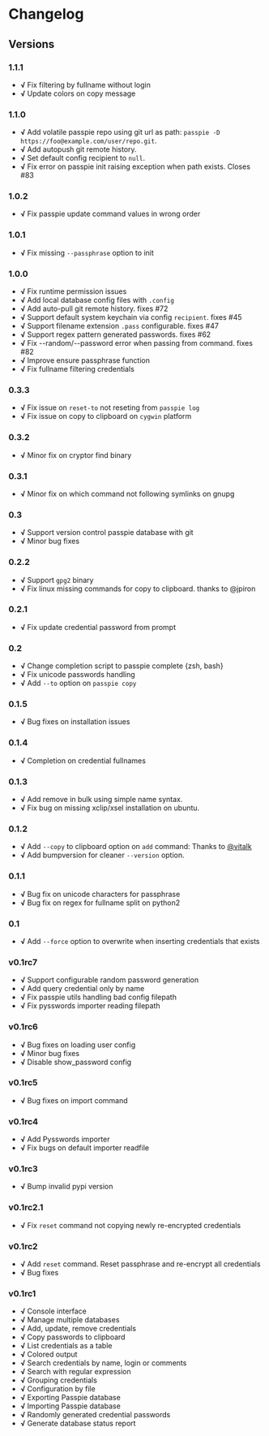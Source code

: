 # Changelog

## Versions

### 1.1.1

+ **√** Fix filtering by fullname without login
+ **√** Update colors on copy message

### 1.1.0

+ **√** Add volatile passpie repo using git url as path: `passpie -D https://foo@example.com/user/repo.git`.
+ **√** Add autopush git remote history.
+ **√** Set default config recipient to `null`.
+ **√** Fix error on passpie init raising exception when path exists. Closes #83

### 1.0.2

+ **√** Fix passpie update command values in wrong order

### 1.0.1

+ **√** Fix missing `--passphrase` option to init

### 1.0.0

+ **√** Fix runtime permission issues
+ **√** Add local database config files with `.config`
+ **√** Add auto-pull git remote history. fixes #72
+ **√** Support default system keychain via config `recipient`. fixes #45
+ **√** Support filename extension `.pass` configurable. fixes #47
+ **√** Support regex pattern generated passwords. fixes #62
+ **√** Fix --random/--password error when passing from command. fixes #82
+ **√** Improve ensure passphrase function
+ **√** Fix fullname filtering credentials


### 0.3.3

+ **√** Fix issue on `reset-to` not reseting from `passpie log`
+ **√** Fix issue on copy to clipboard on `cygwin` platform

### 0.3.2

+ **√** Minor fix on cryptor find binary

### 0.3.1

+ **√** Minor fix on which command not following symlinks on gnupg

### 0.3

+ **√** Support version control passpie database with git
+ **√** Minor bug fixes

### 0.2.2

+ **√** Support `gpg2` binary
+ **√** Fix linux missing commands for copy to clipboard. thanks to @jpiron

### 0.2.1

+ **√** Fix update credential password from prompt

### 0.2

+ **√** Change completion script to passpie complete {zsh, bash}
+ **√** Fix unicode passwords handling
+ **√** Add `--to` option on `passpie copy`

### 0.1.5

+ **√** Bug fixes on installation issues

### 0.1.4

+ **√** Completion on credential fullnames

### 0.1.3

+ **√** Add remove in bulk using simple name syntax.
+ **√** Fix bug on missing xclip/xsel installation on ubuntu.

### 0.1.2

+ **√** Add `--copy` to clipboard option on `add` command: Thanks to [@vitalk](https://github.com/vitalk)
+ **√** Add bumpversion for cleaner `--version` option.

### 0.1.1

+ **√** Bug fix on unicode characters for passphrase
+ **√** Bug fix on regex for fullname split on python2

### 0.1

+ **√** Add `--force` option to overwrite when inserting credentials that exists

### v0.1rc7

+ **√** Support configurable random password generation
+ **√** Add query credential only by name
+ **√** Fix passpie utils handling bad config filepath
+ **√** Fix pysswords importer reading filepath

### v0.1rc6

+ **√** Bug fixes on loading user config
+ **√** Minor bug fixes
+ **√** Disable show_password config

### v0.1rc5

+ **√** Bug fixes on import command

### v0.1rc4

+ **√** Add Pysswords importer
+ **√** Fix bugs on default importer readfile

### v0.1rc3

+ **√** Bump invalid pypi version

### v0.1rc2.1

+ **√** Fix `reset` command not copying newly re-encrypted credentials

### v0.1rc2

+ **√** Add `reset` command. Reset passphrase and re-encrypt all credentials
+ **√** Bug fixes

### v0.1rc1

+ **√** Console interface
+ **√** Manage multiple databases
+ **√** Add, update, remove credentials
+ **√** Copy passwords to clipboard
+ **√** List credentials as a table
+ **√** Colored output
+ **√** Search credentials by name, login or comments
+ **√** Search with regular expression
+ **√** Grouping credentials
+ **√** Configuration by file
+ **√** Exporting Passpie database
+ **√** Importing Passpie database
+ **√** Randomly generated credential passwords
+ **√** Generate database status report
